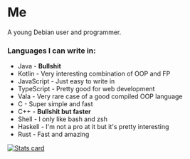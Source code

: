 # Me
A young Debian user and programmer.

### Languages I can write in:
- Java - **Bullshit**
- Kotlin - Very interesting combination of OOP and FP
- JavaScript - Just easy to write in
- TypeScript - Pretty good for web development
- Vala - Very rare case of a good compiled OOP language
- C - Super simple and fast
- C++ - **Bullshit but faster**
- Shell - I only like bash and zsh
- Haskell - I'm not a pro at it but it's pretty interesting
- Rust - Fast and amazing

[![Stats card](https://github-readme-stats.vercel.app/api?username=overlisted&count_private=true&show_icons=true)](https://github.com/anuraghazra/github-readme-stats)
